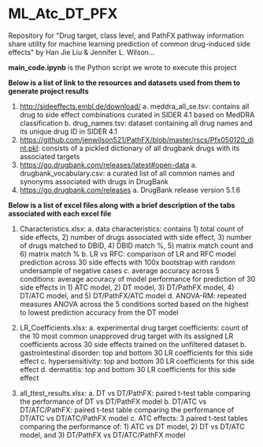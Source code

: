 # ML_Atc_DT_PFX
Repository for "Drug target, class level, and PathFX pathway information share utility for machine learning prediction of common drug-induced side effects" by Han Jie Liu & Jennifer L. Wilson...


**main_code.ipynb** is the Python script we wrote to execute this project

**Below is a list of link to the resources and datasets used from them to generate project results**
1. http://sideeffects.embl.de/download/
   a. meddra_all_se.tsv: contains all drug to side effect combinations curated in SIDER 4.1 based on MedDRA classification
   b. drug_names.tsv: dataset containing all drug names and its unique drug ID in SIDER 4.1
2. https://github.com/jenwilson521/PathFX/blob/master/rscs/Pfx050120_dint.pkl: consists of a pickled dictionary of all drugbank drugs with its associated targets
3. https://go.drugbank.com/releases/latest#open-data
   a. drugbank_vocabulary.csv: a curated list of all common names and synonyms associated with drugs in DrugBank
4. https://go.drugbank.com/releases
   a. DrugBank release version 5.1.6


**Below is a list of excel files along with a brief description of the tabs associated with each excel file**
1.	Characteristics.xlsx:
  a.	data characteristics: contains 1) total count of side effects, 2) number of drugs associated with side effect, 3) number of drugs matched to DBID, 4) DBID match %, 5) matrix match count and 6) matrix match %
  b.	LR vs RFC: comparison of LR and RFC model prediction across 30 side effects with 100x bootstrap with random undersample of negative cases
  c.	average accuracy across 5 conditions: average accuracy of model performance for prediction of 30 side effects in 1) ATC model, 2) DT model, 3) DT/PathFX model, 4) DT/ATC model, and 5) DT/PathFX/ATC model
  d.	ANOVA-RM: repeated measures ANOVA across the 5 conditions sorted based on the highest to lowest prediction accuracy from the DT model

2.	LR_Coefficients.xlsx:
  a.	experimental drug target coefficients: count of the 10 most common unapproved drug target with its assigned LR coefficients across 30 side effects trained on the unfiltered dataset
  b.	gastrointestinal disorder: top and bottom 30 LR coefficients for this side effect
  c.	hypersensitivity: top and bottom 30 LR coefficients for this side effect
  d.	dermatitis: top and bottom 30 LR coefficients for this side effect

3.	all_ttest_results.xlsx:
  a.	DT vs DT/PathFX: paired t-test table comparing the performance of DT vs DT/PathFX model
  b.	DT/ATC vs DT/ATC/PathFX: paired t-test table comparing the performance of DT/ATC vs DT/ATC/PathFX model
  c.	ATC effects: 3 paired t-test tables comparing the performance of: 1) ATC vs DT model, 2) DT vs DT/ATC model, and 3) DT/PathFX vs DT/ATC/PathFX model



